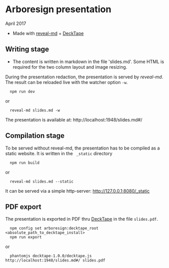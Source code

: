 # Arboresign presentation

April 2017

- Made with [reveal-md](https://github.com/webpro/reveal-md) + [DeckTape](https://github.com/astefanutti/decktape)


## Writing stage

- The content is written in markdown in the file 'slides.md'. Some HTML is required for the two column layout and image resizing.

During the presentation redaction, the presentation is served by *reveal-md*. The result can be reloaded live with the watcher option `-w`. 
  
      npm run dev

or 

      reveal-md slides.md -w

The presentation is available at: http://localhost:1948/slides.md#/ 

      
## Compilation stage

To be served without reveal-md, the presentation has to be compiled as a static website. It is written in the ` _static` directory

      npm run build

or 

      reveal-md slides.md --static

It can be served via a simple http-server:       http://127.0.0.1:8080/_static   

## PDF export

The presentation is exported in PDF thru [DeckTape](https://github.com/astefanutti/decktape) in the file `slides.pdf`.

      npm config set arboresign:decktape_root <absolute_path_to_decktape_install>
      npm run export

or 

      phantomjs decktape-1.0.0/decktape.js http://localhost:1948/slides.md#/ slides.pdf
  


